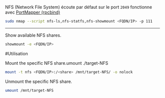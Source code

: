 NFS (Network File System) écoute par défaut sur le port `2049` fonctionne avec [PortMapper (rpcbind)](./PortMapper%20(rpcbind).md)


```sh
sudo nmap --script nfs-ls,nfs-statfs,nfs-showmount <FQDN/IP> -p 111
```

---
Show available NFS shares.

```sh
showmount -e <FQDN/IP>
```

#Utilisation

Mount the specific NFS share.umount ./target-NFS

```sh
mount -t nfs <FQDN/IP>:/<share> /mnt/target-NFS/ -o nolock
```

Unmount the specific NFS share.

```sh
umount /mnt/target-NFS
```
